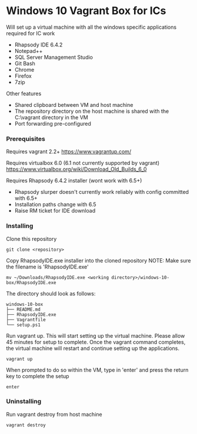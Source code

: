 # Windows 10 Vagrant Box for ICs

Will set up a virtual machine with all the windows specific applications required for IC work
 * Rhapsody IDE 6.4.2
 * Notepad++
 * SQL Server Management Studio
 * Git Bash
 * Chrome
 * Firefox
 * 7zip

Other features
 * Shared clipboard between VM and host machine
 * The repository directory on the host machine is shared with the C:\vagrant directory in the VM
 * Port forwarding pre-configured


### Prerequisites

Requires vagrant 2.2+
https://www.vagrantup.com/

Requires virtualbox 6.0 (6.1 not currently supported by vagrant)
https://www.virtualbox.org/wiki/Download_Old_Builds_6_0

Requires Rhapsody 6.4.2 installer (wont work with 6.5+)
* Rhapsody slurper doesn't currently work reliably with config committed with 6.5+
* Installation paths change with 6.5 
* Raise RM ticket for IDE download

### Installing

Clone this repository

```
git clone <repository>
```

Copy RhapsodyIDE.exe installer into the cloned repository 
NOTE: Make sure the filename is 'RhapsodyIDE.exe'

```
mv ~/Downloads/RhapsodyIDE.exe <working directory>/windows-10-box/RhapsodyIDE.exe
```

The directory should look as follows:
```
windows-10-box
├── README.md
├── RhapsodyIDE.exe
├── Vagrantfile
└── setup.ps1
```

Run vagrant up. This will start setting up the virtual machine. Please allow 45 minutes for setup to complete. Once the vagrant command completes, the virtual machine will restart and continue setting up the applications.

```
vagrant up
```

When prompted to do so within the VM, type in 'enter' and press the return key to complete the setup

```
enter
```




### Uninstalling

Run vagrant destroy from host machine

```
vagrant destroy
```

